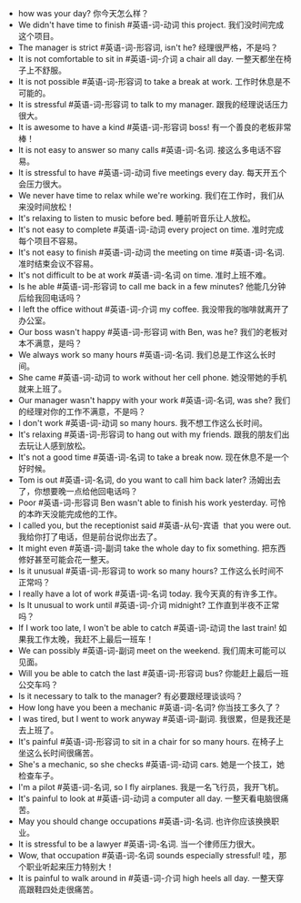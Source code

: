 - how was your day? 你今天怎么样？
- We didn't have time to finish #英语-词-动词 this project. 我们没时间完成这个项目。
- The manager is strict #英语-词-形容词, isn't he? 经理很严格，不是吗？
- It is not comfortable to sit in #英语-词-介词 a chair all day. 一整天都坐在椅子上不舒服。
- It is not possible #英语-词-形容词 to take a break at work. 工作时休息是不可能的。
- It is stressful #英语-词-形容词 to talk to my manager. 跟我的经理说话压力很大。
- It is awesome to have a kind #英语-词-形容词 boss! 有一个善良的老板非常棒！
- It is not easy to answer so many calls #英语-词-名词. 接这么多电话不容易。
- It is stressful to have #英语-词-动词 five meetings every day. 每天开五个会压力很大。
- We never have time to relax while we're working. 我们在工作时，我们从来没时间放松！
- It's relaxing to listen to music before bed. 睡前听音乐让人放松。
- It's not easy to complete #英语-词-动词 every project on time. 准时完成每个项目不容易。
- It's not easy to finish #英语-词-动词 the meeting on time #英语-词-名词.  准时结束会议不容易。
- It's not difficult to be at work #英语-词-名词 on time. 准时上班不难。
- Is he able #英语-词-形容词 to call me back in a few minutes? 他能几分钟后给我回电话吗？
- I left the office without #英语-词-介词 my coffee.  我没带我的咖啡就离开了办公室。
- Our boss wasn't happy #英语-词-形容词 with Ben, was he? 我们的老板对本不满意，是吗？
- We always work so many hours #英语-词-名词. 我们总是工作这么长时间。
- She came #英语-词-动词 to work without her cell phone. 她没带她的手机就来上班了。
- Our manager wasn't happy with your work #英语-词-名词, was she? 我们的经理对你的工作不满意，不是吗？
- I don't work #英语-词-动词 so many hours. 我不想工作这么长时间。
- It's relaxing #英语-词-形容词 to hang out with my friends. 跟我的朋友们出去玩让人感到放松。
- It's not a good time #英语-词-名词 to take a break now. 现在休息不是一个好时候。
- Tom is out #英语-词-名词, do you want to call him back later? 汤姆出去了，你想要晚一点给他回电话吗？
- Poor #英语-词-形容词 Ben wasn't able to finish his work yesterday. 可怜的本昨天没能完成他的工作。
- I called you, but the receptionist said #英语-从句-宾语  that you were out. 我给你打了电话，但是前台说你出去了。
- It might even #英语-词-副词 take the whole day to fix something. 把东西修好甚至可能会花一整天。
- Is it unusual #英语-词-形容词 to work so many hours? 工作这么长时间不正常吗？
- I really have a lot of work #英语-词-名词 today.  我今天真的有许多工作。
- Is It unusual to work until #英语-词-介词 midnight?  工作直到半夜不正常吗？
- If I work too late, I won't be able to catch #英语-词-动词 the last train! 如果我工作太晚，我赶不上最后一班车！
- We can possibly #英语-词-副词 meet on the weekend. 我们周末可能可以见面。
- Will you be able to catch the last #英语-词-形容词 bus? 你能赶上最后一班公交车吗？
- Is it necessary to talk to the manager?  有必要跟经理谈谈吗？
- How long have you been a mechanic #英语-词-名词? 你当技工多久了？
- I was tired, but I went to work anyway #英语-词-副词.  我很累，但是我还是去上班了。
- It's painful #英语-词-形容词 to sit in a chair for so many hours. 在椅子上坐这么长时间很痛苦。
- She's a mechanic, so she checks #英语-词-动词 cars. 她是一个技工，她检查车子。
- I'm a pilot #英语-词-名词, so I fly airplanes. 我是一名飞行员，我开飞机。
- It's painful to look at #英语-词-动词 a computer all day. 一整天看电脑很痛苦。
- May you should change occupations #英语-词-名词. 也许你应该换换职业。
- It is stressful to be a lawyer #英语-词-名词. 当一个律师压力很大。
- Wow, that occupation #英语-词-名词 sounds especially stressful! 哇，那个职业听起来压力特别大！
- It is painful to walk around in #英语-词-介词 high heels all day. 一整天穿高跟鞋四处走很痛苦。